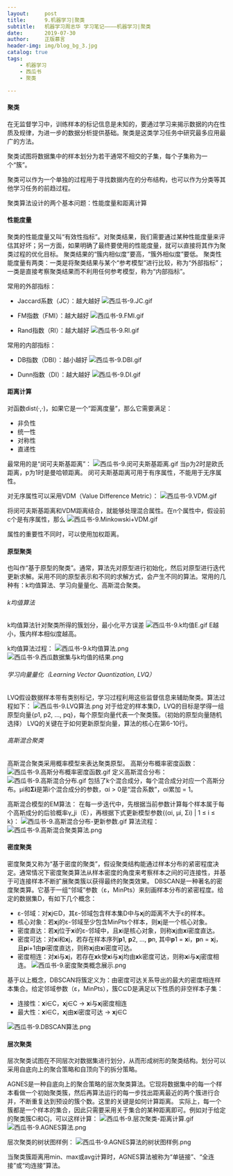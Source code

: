 ```yaml
---
layout:     post
title:      9.机器学习|聚类
subtitle:   机器学习周志华 学习笔记————机器学习|聚类
date:       2019-07-30
author:     正版慕言
header-img: img/blog_bg_3.jpg
catalog: true
tags:
    - 机器学习
    - 西瓜书
    - 聚类

---
```


#### 聚类
在无监督学习中，训练样本的标记信息是未知的，要通过学习来揭示数据的内在性质及规律，为进一步的数据分析提供基础。聚类是这类学习任务中研究最多应用最广的方法。

聚类试图将数据集中的样本划分为若干通常不相交的子集，每个子集称为一个“簇”。

聚类可以作为一个单独的过程用于寻找数据内在的分布结构，也可以作为分类等其他学习任务的前趋过程。

聚类算法设计的两个基本问题：性能度量和距离计算

#### 性能度量
聚类的性能度量又叫“有效性指标”。对聚类结果，我们需要通过某种性能度量来评估其好坏；另一方面，如果明确了最终要使用的性能度量，就可以直接将其作为聚类过程的优化目标。
聚类结果的“簇内相似度”要高，“簇外相似度”要低。
聚类性能度量有两类：一类是将聚类结果与某个“参考模型”进行比较，称为“外部指标”；一类是直接考察聚类结果而不利用任何参考模型，称为“内部指标”。

常用的外部指标：

* Jaccard系数（JC）：越大越好
![西瓜书-9.JC.gif](/img/西瓜书-9.JC.gif)

* FM指数（FMI）：越大越好
![西瓜书-9.FMI.gif](/img/西瓜书-9.FMI.gif)

* Rand指数（RI）：越大越好
![西瓜书-9.RI.gif](/img/西瓜书-9.RI.gif)

常用的内部指标：

* DB指数（DBI）：越小越好
![西瓜书-9.DBI.gif](/img/西瓜书-9.DBI.gif)

* Dunn指数（DI）：越大越好
![西瓜书-9.DI.gif](/img/西瓜书-9.DI.gif)

#### 距离计算
对函数dist(·,·)，如果它是一个“距离度量”，那么它需要满足：

* 非负性
* 统一性
* 对称性
* 直递性

最常用的是“闵可夫斯基距离”：
![西瓜书-9.闵可夫斯基距离.gif](/img/西瓜书-9.闵可夫斯基距离.gif)
当p为2时是欧氏距离，p为1时是曼哈顿距离。
闵可夫斯基距离可用于有序属性，不能用于无序属性。

对无序属性可以采用VDM（Value Difference Metric）：
![西瓜书-9.VDM.gif](/img/西瓜书-9.VDM.gif)

将闵可夫斯基距离和VDM距离结合，就能够处理混合属性。在n个属性中，假设前c个是有序属性，那么
![西瓜书-9.Minkowski+VDM.gif](/img/西瓜书-9.Minkowski+VDM.gif)

属性的重要性不同时，可以使用加权距离。

#### 原型聚类
也叫作“基于原型的聚类”。通常，算法先对原型进行初始化，然后对原型进行迭代更新求解。采用不同的原型表示和不同的求解方式，会产生不同的算法。常用的几种有：k均值算法、学习向量量化、高斯混合聚类。

###### k均值算法
k均值算法针对聚类所得的簇划分，最小化平方误差
![西瓜书-9.k均值E.gif](/img/西瓜书-9.k均值E.gif)
E越小，簇内样本相似度越高。

k均值算法过程：
![西瓜书-9.k均值算法.png](/img/西瓜书-9.k均值算法.png)
![西瓜书-9.西瓜数据集与k均值的结果.png](/img/西瓜书-9.西瓜数据集与k均值的结果.png)

###### 学习向量量化（Learning Vector Quantization, LVQ）
LVQ假设数据样本带有类别标记，学习过程利用这些监督信息来辅助聚类。算法过程如下：
![西瓜书-9.LVQ算法.png](/img/西瓜书-9.LVQ算法.png)
对于给定的样本集D，LVQ的目标是学得一组原型向量{p1, p2, ..., pq}，每个原型向量代表一个聚类簇。（初始的原型向量随机选择）
LVQ的关键在于如何更新原型向量，算法的核心在第6-10行。

###### 高斯混合聚类
高斯混合聚类采用概率模型来表达聚类原型。
高斯分布概率密度函数：
![西瓜书-9.高斯分布概率密度函数.gif](/img/西瓜书-9.高斯分布概率密度函数.gif)
定义高斯混合分布：
![西瓜书-9.高斯混合分布.gif](/img/西瓜书-9.高斯混合分布.gif)
包括了k个混合成分，每个混合成分对应一个高斯分布。μi和**Σi**是第i个混合成分的参数，αi > 0是“混合系数”，αi累加 = 1。

高斯混合模型的EM算法：
在每一步迭代中，先根据当前参数计算每个样本属于每个高斯成分的后验概率γ_ji（E），再根据下式更新模型参数{(αi, μi, Σi) | 1 ≤ i ≤ k}：
![西瓜书-9.高斯混合分布-更新参数.gif](/img/西瓜书-9.高斯混合分布-更新参数.gif)
算法流程：
![西瓜书-9.高斯混合聚类算法.png](/img/西瓜书-9.高斯混合聚类算法.png)

#### 密度聚类
密度聚类又称为“基于密度的聚类”，假设聚类结构能通过样本分布的紧密程度决定。通常情况下密度聚类算法从样本密度的角度来考察样本之间的可连接性，并基于可连接样本不断扩展聚类簇以获得最终的聚类效果。
DBSCAN是一种著名的密度聚类算。它基于一组“邻域”参数（ε，MinPts）来刻画样本分布的紧密程度。给定的数据集D，有如下几个概念：

* ε-邻域：对**x**j∈D，其ε-邻域包含样本集D中与**x**j的距离不大于ε的样本。
* 核心对象：若**x**j的ε-邻域至少包含MinPts个样本，则**x**j是一个核心对象。
* 密度直达：若**x**j位于**x**i的ε-邻域中，且**x**i是核心对象，则称**x**j由**x**i密度直达。
* 密度可达：对**x**i和**x**j，若存在样本序列**p**1, **p**2, ..., **p**n, 其中**p**1 = **x**i，**p**n = **x**j，且**p**i+1由**p**i密度直达，则称**x**j由**x**i密度可达。
* 密度相连：对**x**i与**x**j，若存在**x**k使**x**i与**x**j均由**x**k密度可达，则称**x**i与**x**j密度相连。
![西瓜书-9.密度聚类概念展示.png](/img/西瓜书-9.密度聚类概念展示.png)

基于以上概念，DBSCAN将簇定义为：由密度可达关系导出的最大的密度相连样本集合。给定邻域参数（ε，MinPts），簇C⊆D是满足以下性质的非空样本子集：

* 连接性：**x**i∈C，**x**j∈C → **x**i与**x**j密度相连
* 最大性：**x**i∈C，**x**j由**x**i密度可达 → **x**j∈C

![西瓜书-9.DBSCAN算法.png](/img/西瓜书-9.DBSCAN算法.png)

#### 层次聚类
层次聚类试图在不同层次对数据集进行划分，从而形成树形的聚类结构。划分可以采用自底向上的聚合策略和自顶向下的拆分策略。

AGNES是一种自底向上的聚合策略的层次聚类算法。它现将数据集中的每一个样本看做一个初始聚类簇，然后再算法运行的每一步找出距离最近的两个簇进行合并，不断重复达到预设的簇个数。这里的关键是如何计算距离。
实际上，每一个簇都是一个样本的集合，因此只需要采用关于集合的某种距离即可。例如对于给定的聚类簇Ci和Cj，可以这样计算：
![西瓜书-9.层次聚类-距离计算.gif](/img/西瓜书-9.层次聚类-距离计算.gif)
![西瓜书-9.AGNES算法.png](/img/西瓜书-9.AGNES算法.png)

层次聚类的树状图样例：
![西瓜书-9.AGNES算法的树状图样例.png](/img/西瓜书-9.AGNES算法的树状图样例.png)

当聚类簇距离用min、max或avg计算时，AGNES算法被称为“单链接”、“全连接”或“均连接”算法。
